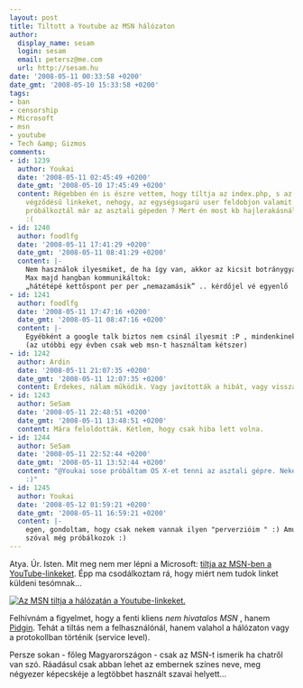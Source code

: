 ```yaml
---
layout: post
title: Tiltott a Youtube az MSN hálózaton
author:
  display_name: sesam
  login: sesam
  email: petersz@me.com
  url: http://sesam.hu
date: '2008-05-11 00:33:58 +0200'
date_gmt: '2008-05-10 15:33:58 +0200'
tags:
- ban
- censorship
- Microsoft
- msn
- youtube
- Tech &amp; Gizmos
comments:
- id: 1239
  author: Youkai
  date: '2008-05-11 02:45:49 +0200'
  date_gmt: '2008-05-10 17:45:49 +0200'
  content: Régebben én is észre vettem, hogy tíltja az index.php, s az index.html
    végződésű linkeket, nehogy, az egységsugarú user feldobjon valamit... Amúgy osx*el
    próbálkoztál már az asztali gépeden ? Mert én most kb hajlerakásnál tartok vele...
    :(
- id: 1240
  author: foodlfg
  date: '2008-05-11 17:41:29 +0200'
  date_gmt: '2008-05-11 08:41:29 +0200'
  content: |-
    Nem használok ilyesmiket, de ha így van, akkor az kicsit botránygyanús.
    Max majd hangban kommunikáltok:
    „hátétépé kettőspont per per „nemazamásik” .. kérdőjel vé egyenlő ..”
- id: 1241
  author: foodlfg
  date: '2008-05-11 17:47:16 +0200'
  date_gmt: '2008-05-11 08:47:16 +0200'
  content: |-
    Egyébként a google talk biztos nem csinál ilyesmit :P , mindenkinek azt kell használni, bár én még azt sem láttam akció közben. (nem tudom, mennyire jó)
    (az utóbbi egy évben csak web msn-t használtam kétszer)
- id: 1242
  author: Ardin
  date: '2008-05-11 21:07:35 +0200'
  date_gmt: '2008-05-11 12:07:35 +0200'
  content: Érdekes, nálam működik. Vagy javították a hibát, vagy visszavonták a tiltást.
- id: 1243
  author: SeSam
  date: '2008-05-11 22:48:51 +0200'
  date_gmt: '2008-05-11 13:48:51 +0200'
  content: Mára feloldották. Kétlem, hogy csak hiba lett volna.
- id: 1244
  author: SeSam
  date: '2008-05-11 22:52:44 +0200'
  date_gmt: '2008-05-11 13:52:44 +0200'
  content: "@Youkai sose próbáltam OS X-et tenni az asztali gépre. Nekem jó a MacBook...
    :)"
- id: 1245
  author: Youkai
  date: '2008-05-12 01:59:21 +0200'
  date_gmt: '2008-05-11 16:59:21 +0200'
  content: |-
    egen, gondoltam, hogy csak nekem vannak ilyen "perverzióim " :) Amúgy osx86-ra gondoltam, bár ahogy a HW komponensek fejlődnek lassan jön az efi-s klónok támadása :)Amúgy ha van osx a családban valószínüleg nem nagy a készetés, de nálam meg van, hogy akkor is menjen egy amd X2-n (nem megy :( )
    szóval még próbálkozok :)
---
```


Atya. Úr. Isten. Mit meg nem mer lépni a Microsoft: [tiltja az MSN-ben a YouTube-linkeket](http://webisztan.blog.hu/2008/05/10/a_microsoft_tiltja_az_msn_ben_a_youtube_linkeket). Épp ma csodálkoztam rá, hogy miért nem tudok linket küldeni tesómnak...

[![Az MSN tiltja a hálózatán a Youtube-linkeket.](http://sesam.hu/wp-content/uploads/2008/05/msn-ban-300x260.png)](http://www.sesam.hu.php5-19.dfw1-2.websitetestlink.com/wp-content/uploads/2008/05/msn-ban.png)

Felhívnám a figyelmet, hogy a fenti kliens _nem hivatalos MSN_ , hanem [Pidgin](http://pidgin.im). Tehát a tiltás nem a felhasználónál, hanem valahol a hálózaton vagy a protokollban történik (service level).

Persze sokan - főleg Magyarországon - csak az MSN-t ismerik ha chatről van szó. Ráadásul csak abban lehet az embernek színes neve, meg négyezer képecskéje a legtöbbet használt szavai helyett...
